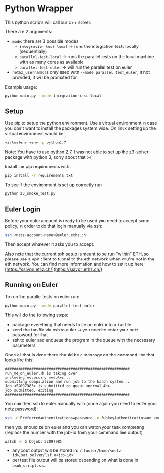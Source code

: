 # Python Wrapper

This python scripts will call our c++ solver.

There are 2 arguments:
- ``mode``: there are 3 possible modes
    - ``integration-test-local`` -> runs the integration tests locally (sequentially)
    - ``parallel-test-local`` -> runs the parallel tests on the local machine with as many cores as available
    - ``parallel-test-euler`` -> will run the parallel test on euler
- ``nethz_username``: is only used with ``--mode parallel test_euler``, if not provided, it will be prompted for

Example usage:
```bash
python main.py --mode integration-test-local
```
## Setup
Use pip to setup the python environment.
Use a virtual environment in case you don't want to install the packages system wide.
On linux setting up the virtual environment would be:
```bash
virtualenv venv -p python2.7
```
Note: You have to use python 2.7, I was not able to set up the z3-solver package with python 3, sorry about that :-(

Install the pip requirements with:
```bash
pip install -r requirements.txt
```

To see if the environment is set up correctly run:
```bash
python z3_smoke_test.py
```
## Euler Login
Before your euler account is ready to be used you need to accept some policy, in order to do that login manually via ssh:
```bash
ssh <netz-account-name>@euler.ethz.ch
```
Then accept whatever it asks you to accept.

Also note that the current ssh setup is meant to be run "within" ETH,
so please use a vpn client to tunnel to the eth network when you're not in the eth network.
You can find more information and how to set it up here: [https://sslvpn.ethz.ch/](https://sslvpn.ethz.ch/)

## Running on Euler
To run the parallel tests on euler run:
```bash
python main.py --mode parallel-test-euler
```
This will do the following steps:
- package everything that needs to be on euler into a ``tar`` file
- send the tar-file via ssh to euler -> you need to enter your netz password for that
- ssh to euler and enqueue the program in the queue with the necessary parameters

Once all that is done there should be a message on the command line that looks like this:
```
#########################################################
run_me_on_euler.sh is taking over
including necessary modules...
submitting compilation and run job to the batch system...
Job <52097985> is submitted to queue <normal.4h>.
job submitted, exiting
#########################################################
```

You can then ssh to euler manually with (once again you need to enter your netz password):
```bash
ssh -o PreferredAuthentications=password -o PubkeyAuthentication=no <your-netz-account>@euler.ethz.ch
```
then you should be on euler and you can watch your task completing (replace the number with the job-id from your command line output):
```bash
watch -n 5 bbjobs 52097985
```
- any cout output will be stored in: ``/cluster/home/<netz-id>/sat_solver/lsf.o<job-id>``
- per test file output will be stored depending on what is done in ``bsub_script.sh``...
